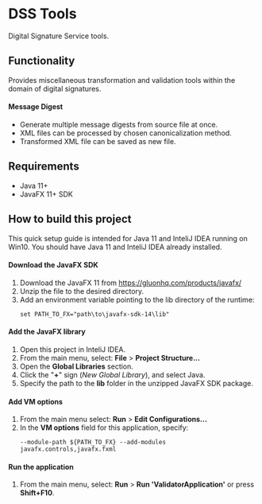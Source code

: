 # DSS Tools

Digital Signature Service tools.

## Functionality
Provides miscellaneous transformation and validation tools within the domain
of digital signatures.

#### Message Digest
* Generate multiple message digests from source file at once.
* XML files can be processed by chosen canonicalization method.
* Transformed XML file can be saved as new file.  

## Requirements
* Java 11+
* JavaFX 11+ SDK

## How to build this project
This quick setup guide is intended for Java 11 and InteliJ IDEA running on Win10.
You should have Java 11 and InteliJ IDEA already installed. 

#### Download the JavaFX SDK﻿
1. Download the JavaFX 11 from https://gluonhq.com/products/javafx/
2. Unzip the file to the desired directory.
3. Add an environment variable pointing to the lib directory of the runtime:
    ```
    set PATH_TO_FX="path\to\javafx-sdk-14\lib"
    ```

#### Add the JavaFX library﻿
1. Open this project in InteliJ IDEA. 
2. From the main menu, select: **File** > **Project Structure...**
3. Open the **Global Libraries** section.
4. Click the "**+**" sign (_New Global Library_), and select Java.
5. Specify the path to the **lib** folder in the unzipped JavaFX SDK package. 

#### Add VM options
1. From the main menu select: **Run** > **Edit Configurations...**
2. In the **VM options** field for this application, specify:
    ```
    --module-path ${PATH_TO_FX} --add-modules javafx.controls,javafx.fxml
    ```
#### Run the application﻿
1. From the main menu, select: **Run** > **Run 'ValidatorApplication'** or press **Shift+F10**.